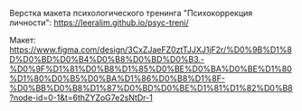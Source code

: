 Верстка макета психологического тренинга "Психокоррекция личности":
https://leeralim.github.io/psyc-treni/

Макет: https://www.figma.com/design/3CxZJaeFZ0ztTJJXJ1jF2r/%D0%9B%D1%8D%D0%BD%D0%B4%D0%B8%D0%BD%D0%B3.-%D0%9F%D1%81%D0%B8%D1%85%D0%BE%D0%BA%D0%BE%D1%80%D1%80%D0%B5%D0%BA%D1%86%D0%B8%D1%8F-%D0%BB%D0%B8%D1%87%D0%BD%D0%BE%D1%81%D1%82%D0%B8?node-id=0-1&t=6thZYZoG7e2sNtDr-1
